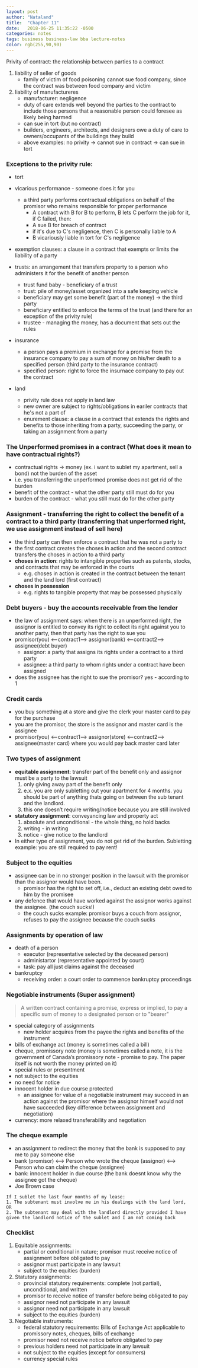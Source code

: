 ```yaml
---
layout: post
author: "Nataland"
title:  "Chapter 11"
date:   2018-06-25 11:35:22 -0500
categories: notes
tags: business business-law bba lecture-notes
color: rgb(255,90,90)
---
```

Privity of contract: the relationship between parties to a contract

1. liability of seller of goods
    - family of victim of food poisoning cannot sue food company, since the contract was between food company and victim
2. liability of manufactureres
    - manufacturer: negligence
    - duty of care extends well beyond the parties to the contract to include those persons that a reasonable person could foresee as likely being harmed
    - can sue in tort (but no contract)
    - builders, engineers, architects, and designers owe a duty of care to owners/occupants of the buildings they build
    - above examples: no privity -> cannot sue in contract -> can sue in tort

### Exceptions to the privity rule:
- tort
    
- vicarious performance - someone does it for you
    - a third party performs contractual obligations on behalf of the promisor who remains responsible for proper performance
        - A contract with B for B to perform, B lets C perform the job for it, if C failed, then:
        - A sue B for breach of contract
        - if it's due to C's negligence, then C is personally liable to A
        - B vicariously liable in tort for C's negligence
- exemption clauses: a clause in a contract that exempts or limits the liability of a party
- trusts: an arrangement that transfers property to a person who administers it for the benefit of another person
    - trust fund baby - beneficiary of a trust
    - trust: pile of money/asset organized into a safe keeping vehicle
    - beneficiary may get some benefit (part of the money) -> the third party
    - beneficiary entitled to enforce the terms of the trust (and there for an exception of the privity rule)
    - trustee - managing the money, has a document that sets out the rules
- insurance
    - a person pays a premium in exchange for a promise from the insurance company to pay a sum of money on his/her death to a specified person (third party to the insurance contract)
    - specified person: right to force the insurnace company to pay out the contract
- land
    - privity rule does not apply in land law
    - new owner are subject to rights/obligations in eariler contracts that he's not a part of
    - enurement clause: a clause in a contract that extends the rights and benefits to those inheriting from a party, succeeding the party, or taking an assignment from a party

### The Unperformed promises in a contract (What does it mean to have contractual rights?)
- contractual rights -> money (ex. i want to sublet my apartment, sell a bond) not the burden of the asset
- i.e. you transferring the unperformed promise does not get rid of the burden
- benefit of the contract - what the other party still must do for you
- burden of the contract - what you still must do for the other party

### Assignment - transferring the right to collect the benefit of a contract to a third party (transferring that unperformed right, we use assignment instead of sell here)
- the third party can then enforce a contract that he was not a party to
- the first contract creates the choses in action and the second contract transfers the choses in action to a third party
- **choses in action**: rights to intangible properties such as patents, stocks, and contracts that may be enforced in the courts
    - e.g. choses in action is created in the contract between the tenant and the land lord (first contract)
- **choses in possession**
    - e.g. rights to tangible property that may be possessed physically

### Debt buyers - buy the accounts receivable from the lender
- the law of assignment says: when there is an unperformed right, the assignor is entitled to convey its right to collect its right against you to another party, then that party has the right to sue you
- promisor(you) <—contract1—> assignor(bank) <—contract2—> assignee(debt buyer)
    - assignor: a party that assigns its rights under a contract to a third party
    - assignee: a third party to whom rights under a contract have been assigned
- does the assignee has the right to sue the promisor? yes - according to 1

### Credit cards
- you buy something at a store and give the clerk your master card to pay for the purchase
- you are the promisor, the store is the assignor and master card is the assignee
- promisor(you) <—contract1—> assignor(store) <—contract2—> assignee(master card) where you would pay back master card later

### Two types of assignment
- **equitable assignment**: transfer part of the benefit only and assignor must be a party to the lawsuit
    1. only giving away part of the benefit only
    2. e.x. you are only subletting out your apartment for 4 months. you should be part of anything thats going on between the sub tenant and the landlord.
    3. this one doesn’t require writing/notice because you are still involved
- **statutory assignment**: conveyancing law and property act
    1. absolute and unconditional - the whole thing, no hold backs
    2. writing - in writing
    3. notice - give notice to the landlord
- In either type of assignment, you do not get rid of the burden. Subletting example: you are still required to pay rent!

### Subject to the equities
- assignee can be in no stronger position in the lawsuit with the promisor than the assignor would have been.
    - promisor has the right to set off, i.e., deduct an existing debt owed to him by the promisee
- any defence that would have worked against the assignor works against the assignee. (the couch sucks!)
    - the couch sucks example: promisor buys a couch from assignor, refuses to pay the assignee because the couch sucks

### Assignments by operation of law
- death of a person
    - executor (representative selected by the deceased person)
    - administartor (representative appointed by court)
    - task: pay all just claims against the deceased
- bankruptcy
    - receiving order: a court order to commence bankruptcy proceedings

### Negotiable instruments (Super assignment)

> A written contract containing a promise, express or implied, to pay a specific sum of money to a designated person or to "bearer"

- special category of assignments
    - new holder acquires from the payee the rights and benefits of the instrument
- bills of exchange act (money is sometimes called a bill)
- cheque, promissory note (money is sometimes called a note, it is the government of Canada’s promissory note - promise to pay. The paper itself is not worth the money printed on it)
- special rules or presentment
- not subject to the equities
- no need for notice
- innocent holder in due course protected
    - an assignee for value of a negotiable instrument may succeed in an action against the promisor where the assignor himself would not have succeeded (key difference between assignment and negotiation)
- currency: more relaxed transferability and negotiation

### The cheque example
- an assignment to redirect the money that the bank is supposed to pay me to pay someone else
- bank (promisor) <--> Person who wrote the cheque (assignor) <--> Person who can claim the cheque (assignee)
- bank: innocent holder in due course (the bank doesnt know why the assignee got the cheque)
- Joe Brown case

```
If I sublet the last four months of my lease:
1. The subtenant must involve me in his dealings with the land lord, OR
2. The subtenant may deal with the landlord directly provided I have given the landlord notice of the sublet and I am not coming back
```

### Checklist
1. Equitable assignments:
    - partial or conditional in nature; promisor must receive notice of assignment before obligated to pay
    - assignor must participate in any lawsuit
    - subject to the equities (burden)
2. Statutory assignments:
    - provincial statutory requirements: complete (not partial), unconditional, and written
    - promisor to receive notice of transfer before being obligated to pay
    - assignor need not participate in any lawsuit
    - assignor need not participate in any lawsuit
    - subject to the equities (burden)
3. Negotiable instruments:
    - federal statutory requirements: Bills of Exchange Act applicable to promissory notes, cheques, bills of exchange
    - promisor need not receive notice before obligated to pay
    - previous holders need not participate in any lawsuit
    - not subject to the equities (except for consumers)
    - currency special rules
